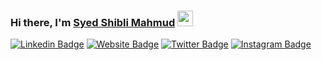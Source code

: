 ### Hi there, I'm <a href="https://syedshiblimahmud.vercel.app" target="_blank">Syed Shibli Mahmud</a> <img src="https://media.giphy.com/media/hvRJCLFzcasrR4ia7z/giphy.gif" width="25px">

[![Linkedin Badge](https://img.shields.io/badge/-LinkedIn-0e76a8?style=flat-square&logo=Linkedin&logoColor=white)](https://linkedin.com/in/shibli21)
[![Website Badge](https://img.shields.io/badge/Website-3b5998?style=flat-square&logo=google-chrome&logoColor=white)](https://syedshiblimahmud.vercel.app)
[![Twitter Badge](https://img.shields.io/badge/-Twitter-00acee?style=flat-square&logo=Twitter&logoColor=white)](https://twitter.com/shibli21)
[![Instagram Badge](https://img.shields.io/badge/-Instagram-e4405f?style=flat-square&logo=Instagram&logoColor=white)](https://www.instagram.com/__shelbyy____)
